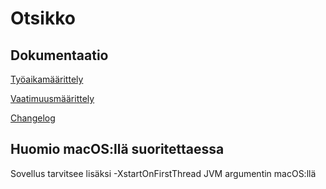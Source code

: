 # Otsikko
## Dokumentaatio
[Työaikamäärittely](https://github.com/redpanda321-png/ot-harjoitustyo/blob/master/dokumentaatio/tuntikirjanpito.md)

  [Vaatimuusmäärittely](https://github.com/redpanda321-png/ot-harjoitustyo/blob/master/dokumentaatio/vaatimuusmaarittely.md)
  
  [Changelog](https://github.com/redpanda321-png/ot-harjoitustyo/blob/a7c3794a2552d26e829a4f5d89e64a9cd3ee9b24/dokumentaatio/changelog.md)
  
## Huomio macOS:llä suoritettaessa
Sovellus tarvitsee lisäksi -XstartOnFirstThread JVM argumentin macOS:llä

